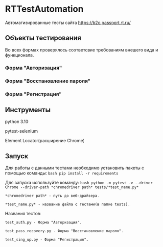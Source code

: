 # RTTestAutomation
Автоматизированные тесты сайта https://b2c.passport.rt.ru/

## Объекты тестирования
Во всех формах проверялось соответсвие требованиям внешего вида и функционала.

### Форма "Авторизация"
### Форма "Восстановление пароля"
### Форма "Регистрация"

## Инструменты
python 3.10

pytest-selenium

Element Locator(расширение Chrome)

## Запуск
Для работы с данными тестами необходимо установить пакеты с помощью команды:
    ```bash
    pip install -r requirements
    ```
    
Для запуска используйте команду:
    ```bash
    python -m pytest -v --driver Chrome --driver-path *chromedriver path* tests/*test_name.py*
    ```
    
    *chromedriver path* - путь до веб-драйвера.

    *test_name.py* - название файла с тестами(в папке tests).

Названия тестов:

    test_auth.py - Форма "Авторизация".

    test_pass_recovery.py - Форма "Восстановление пароля".

    test_sing_up.py - Форма "Регистрация".
